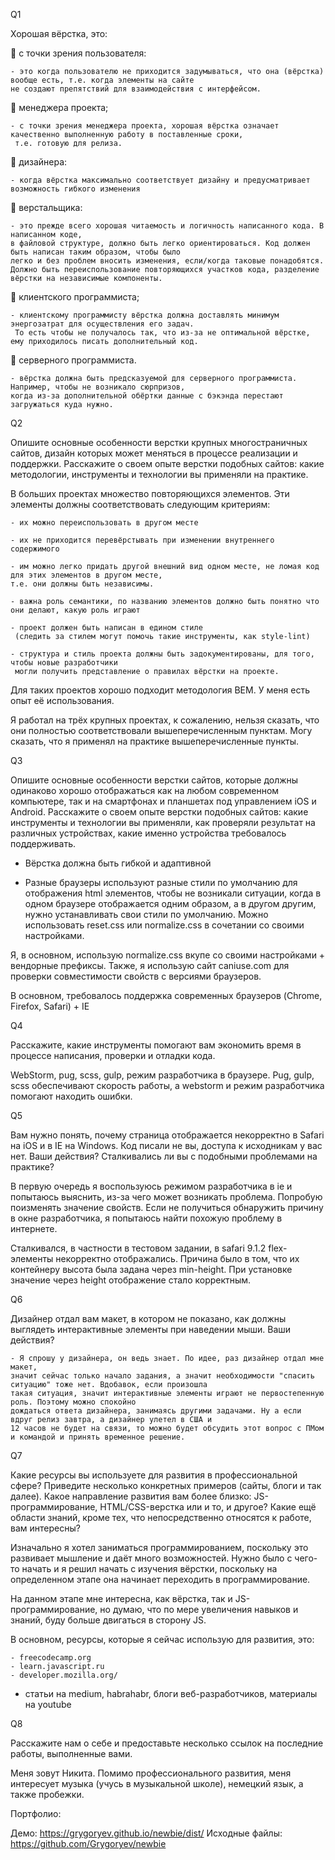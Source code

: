 Q1

Хорошая вёрстка, это:

 с точки зрения пользователя:

	- это когда пользователю не приходится задумываться, что она (вёрстка) вообще есть, т.е. когда элементы на сайте
	не создают препятствий для взаимодействия с интерфейсом.

 менеджера проекта;

	- с точки зрения менеджера проекта, хорошая вёрстка означает качественно выполненную работу в поставленные сроки,
	 т.е. готовую для релиза.

 дизайнера:

	- когда вёрстка максимально соответствует дизайну и предусматривает возможность гибкого изменения

 верстальщика:

	- это прежде всего хорошая читаемость и логичность написанного кода. В написанном коде,
	в файловой структуре, должно быть легко ориентироваться. Код должен быть написан таким образом, чтобы было
	легко и без проблем вносить изменения, если/когда таковые понадобятся.
    Должно быть переиспользование повторяющихся участков кода, разделение вёрстки на независимые компоненты.

 клиентского программиста;

	- клиентскому программисту вёрстка должна доставлять минимум энергозатрат для осуществления его задач.
	 То есть чтобы не получалось так, что из-за не оптимальной вёрстке, ему приходилось писать дополнительный код.

 серверного программиста.

	- вёрстка должна быть предсказуемой для серверного программиста. Например, чтобы не возникало сюрпризов, 
	когда из-за дополнительной обёртки данные с бэкэнда перестают загружаться куда нужно.  


Q2

Опишите основные особенности верстки крупных многостраничных сайтов, дизайн которых может меняться в процессе
реализации и поддержки. Расскажите о своем опыте верстки подобных сайтов: какие методологии, инструменты и
технологии вы применяли на практике.

В больших проектах множество повторяющихся элементов. Эти элементы должны соответствовать следующим критериям:

	- их можно переиспользовать в другом месте

	- их не приходится перевёрстывать при изменении внутреннего содержимого

	- им можно легко придать другой внешний вид одном месте, не ломая код для этих элементов в другом месте,
	т.е. они должны быть независимы.

	- важна роль семантики, по названию элементов должно быть понятно что они делают, какую роль играют

	- проект должен быть написан в едином стиле
	 (следить за стилем могут помочь такие инструменты, как style-lint)

	- структура и стиль проекта должны быть задокументированы, для того, чтобы новые разработчики
	 могли получить представление о правилах вёрстки на проекте.

Для таких проектов хорошо подходит методология BEM. У меня есть опыт её использования.

Я работал на трёх крупных проектах, к сожалению, нельзя сказать, что они полностью соответствовали
вышеперечисленным пунктам. Могу сказать, что я применял на практике вышеперечисленные пункты.



Q3

Опишите основные особенности верстки сайтов, которые должны одинаково хорошо отображаться как на любом
современном компьютере, так и на смартфонах и планшетах под управлением iOS и Android.
Расскажите о своем опыте верстки подобных сайтов: какие инструменты и технологии вы применяли,
как проверяли результат на различных устройствах, какие именно устройства требовалось поддерживать.


- Вёрстка должна быть гибкой и адаптивной

- Разные браузеры используют разные стили по умолчанию для отображения html элементов, чтобы не возникали ситуации,
когда в одном браузере отображается одним образом, а в другом другим, нужно устанавливать свои стили по умолчанию.
Можно использовать reset.css или normalize.css в сочетании со своими настройками.


Я, в основном, использую normalize.css вкупе со своими настройками + вендорные префиксы.
Также, я использую сайт caniuse.com для проверки совместимости свойств с версиями браузеров.

В основном, требовалось поддержка современных браузеров (Chrome, Firefox, Safari) + IE



Q4

Расскажите, какие инструменты помогают вам экономить время в процессе написания, проверки и отладки кода.

WebStorm, pug, scss, gulp, режим разработчика в браузере. Pug, gulp, scss обеспечивают скорость работы,
а webstorm и режим разработчика помогают находить ошибки.



Q5

Вам нужно понять, почему страница отображается некорректно в Safari на iOS и в IE на Windows.
Код писали не вы, доступа к исходникам у вас нет. Ваши действия?
Сталкивались ли вы с подобными проблемами на практике?



В первую очередь я воспользуюсь режимом разработчика в ie и попытаюсь выяснить, из-за чего может
возникать проблема. Попробую поизменять значение свойств. Если не получиться обнаружить причину в окне разработчика,
 я попытаюсь найти похожую проблему в интернете.

Сталкивался, в частности в тестовом задании, в safari 9.1.2 flex-элементы некорректно отображались.
Причина было в том, что их контейнеру высота была задана через min-height. При установке значение через height
отображение стало корректным.



Q6

Дизайнер отдал вам макет, в котором не показано, как должны выглядеть интерактивные
элементы при наведении мыши. Ваши действия?

	- Я спрошу у дизайнера, он ведь знает. По идее, раз дизайнер отдал мне макет,
	значит сейчас только начало задания, а значит необходимости "спасить ситуацию" тоже нет. Вдобавок, если произошла 
	такая ситуация, значит интерактивные элементы играют не первостепенную роль. Поэтому можно спокойно
	дождаться ответа дизайнера, занимаясь другими задачами. Ну а если вдруг релиз завтра, а дизайнер улетел в США и 
	12 часов не будет на связи, то можно будет обсудить этот вопрос с ПМом и командой и принять временное решение.

Q7

Какие ресурсы вы используете для развития в профессиональной сфере?
Приведите несколько конкретных примеров (сайты, блоги и так далее).
Какое направление развития вам более близко: JS-программирование, HTML/CSS-верстка или и то, и другое?
Какие ещё области знаний, кроме тех, что непосредственно относятся к работе, вам интересны?

Изначально я хотел заниматься программированием, поскольку это развивает мышление и даёт много возможностей.
Нужно было с чего-то начать и я решил начать с изучения вёрстки, поскольку на определенном этапе она начинает
переходить в программирование.

На данном этапе мне интересна, как вёрстка, так и JS-программирование, но думаю, что по мере увеличения
навыков и знаний, буду больше двигаться в сторону JS.


В основном, ресурсы, которые я сейчас использую для развития, это:

	- freecodecamp.org
	- learn.javascript.ru
	- developer.mozilla.org/

+ статьи на medium, habrahabr, блоги веб-разработчиков, материалы на youtube



Q8

Расскажите нам о себе и предоставьте несколько ссылок на последние работы, выполненные вами.


Меня зовут Никита. Помимо профессионального развития, меня интересует музыка (учусь в музыкальной школе),
 немецкий язык, а также пробежки.
	
Портфолио: 

Демо: https://grygoryev.github.io/newbie/dist/
Исходные файлы: https://github.com/Grygoryev/newbie
